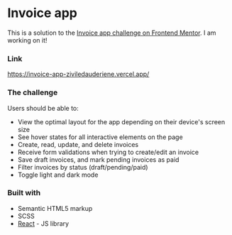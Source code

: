 # Invoice app

This is a solution to the [Invoice app challenge on Frontend Mentor](https://www.frontendmentor.io/challenges/invoice-app-i7KaLTQjl). 
I am working on it!

### Link
https://invoice-app-ziviledauderiene.vercel.app/

### The challenge
Users should be able to:

- View the optimal layout for the app depending on their device's screen size
- See hover states for all interactive elements on the page
- Create, read, update, and delete invoices
- Receive form validations when trying to create/edit an invoice
- Save draft invoices, and mark pending invoices as paid
- Filter invoices by status (draft/pending/paid)
- Toggle light and dark mode

### Built with

- Semantic HTML5 markup
- SCSS
- [React](https://reactjs.org/) - JS library